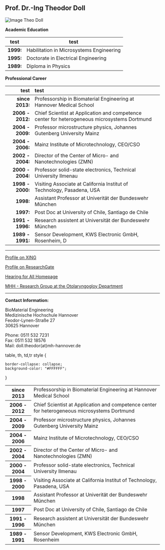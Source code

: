 ## Prof. Dr.-Ing Theodor Doll
![Image Theo Doll](.jpg)


**Academic Education**

test|    test  
---|---  
**1999:** | Habilitation in Microsystems Engineering   
**1995:** | Doctorate in Electrical Engineering   
**1989:** | Diploma in Physics     

**Professional Career**

|test|test|   
--------------------:|:-------------------------------------------------------------------------------------------  
**since 2013:** 	| Professorship in Biomaterial Engineering at Hannover Medical School   
**2006 - 2012:** 	| Chief Scientist at Application and competence center for heterogeneous microsystems Dortmund      
**2004 - 2009:** 	| Professor microstructure physics, Johannes Gutenberg University Mainz    
**2004 - 2006:**  	| Mainz Institute of Microtechnology, CEO/CSO
**2002 - 2004:** 	| Director of the Center of Micro- and Nanotechnologies (ZMN)    
**2000 - 2004:** 	| Professor solid-state electronics, Technical University Ilmenau 
**1998 - 2000:** 	| Visiting Associate at California Institut of Technology, Pasadena, USA   
**1998:** 			| Assistant Professor at Univerität der Bundeswehr München   
**1997:** 			| Post Doc at University of Chile, Santiago de Chile   
**1991 - 1996:** 	| Research assistent at Universität der Bundeswehr München   
**1989 - 1991:** 	| Sensor Development, KWS Electronic GmbH, Rosenheim, D   
***


[Profile on XING](https://www.xing.com/profile/Theodor_Doll)

[Profile on ResearchGate](http://www.researchgate.net/profile/Theodor_Doll)

[Hearing for All Homepage](http://hearing4all.eu/EN/)

[MHH - Research Group at the Otolaryngogloy Department](http://www.mh-hannover.de/18078.98.html?&L=1&no_cache=1)
***

**Contact Information:**

BioMaterial Engineering    
Medizinische Hochschule Hannover    
Feodor-Lynen-Straße 27    
30625 Hannover

Phone: 0511 532 7231   
Fax: 0511 532 18576   
Mail: doll.theodor(at)mh-hannover.de   



 <table style="width:100%";border-color:transparent>
 table, th, td,tr style {
    
    border-collapse: collapse;
	background-color: "#FFFFFF";
}
  <tr>
    <th>since 2013</th>
    <td> Professorship in Biomaterial Engineering at Hannover Medical School</td>
   
  </tr>
  <tr>
    <th>2006 - 2012</th>
    <td>Chief Scientist at Application and competence center for heterogeneous microsystems Dortmund </td>
   
  </tr>
<tr>
    <th>2004 - 2009</th>
    <td>Professor microstructure physics, Johannes Gutenberg University Mainz</td>
   
  </tr>
<tr>
    <th>2004 - 2006</th>
    <td>Mainz Institute of Microtechnology, CEO/CSO</td>
   
  </tr>
<tr>
    <th>2002 - 2004</th>
    <td>Director of the Center of Micro- and Nanotechnologies (ZMN)</td>
   
  </tr>
<tr>
    <th>2000 - 2004</th>
    <td>Professor solid-state electronics, Technical University Ilmenau</td>
   
  </tr>
<tr>
    <th>1998 - 2000</th>
    <td>Visiting Associate at California Institut of Technology, Pasadena, USA  </td>
   
  </tr>
<tr>
    <th>1998</th>
    <td>Assistant Professor at Univerität der Bundeswehr München</td>
   
  </tr>
<tr>
    <th>1997</th>
    <td>Post Doc at University of Chile, Santiago de Chile </td>
   
  </tr>
<tr>
    <th>1991 - 1996</th>
    <td>Research assistent at Universität der Bundeswehr München</td>
   
  </tr>
<tr>
    <th>1989 - 1991</th>
    <td> Sensor Development, KWS Electronic GmbH, Rosenheim</td>
   
  </tr>
</table> 